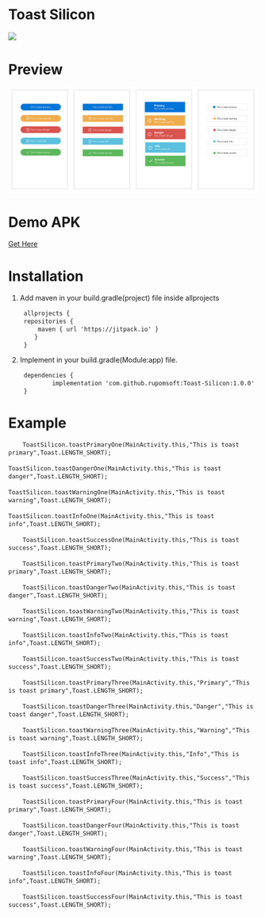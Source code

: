 # Toast Silicon
[![](https://jitpack.io/v/rupomsoft/Toast-Silicon.svg)](https://jitpack.io/#rupomsoft/Toast-Silicon)

# Preview
![Preview Image](https://github.com/rupomsoft/Toast-Silicon/blob/master/preview.png)

# Demo APK 
[Get Here](https://github.com/rupomsoft/Toast-Silicon/blob/master/Toast%20Silicon%20Demo.apk?raw=true)

# Installation 

1. Add maven in your build.gradle(project) file inside allprojects 

		allprojects {
		repositories {
			maven { url 'https://jitpack.io' }
		   }
		}

2. Implement in your build.gradle(Module:app) file.

		dependencies {
	        	implementation 'com.github.rupomsoft:Toast-Silicon:1.0.0'
		}



# Example 
        ToastSilicon.toastPrimaryOne(MainActivity.this,"This is toast primary",Toast.LENGTH_SHORT);
	
	ToastSilicon.toastDangerOne(MainActivity.this,"This is toast danger",Toast.LENGTH_SHORT);
	
	ToastSilicon.toastWarningOne(MainActivity.this,"This is toast warning",Toast.LENGTH_SHORT);
	
	ToastSilicon.toastInfoOne(MainActivity.this,"This is toast info",Toast.LENGTH_SHORT);
	
        ToastSilicon.toastSuccessOne(MainActivity.this,"This is toast success",Toast.LENGTH_SHORT);
	
        ToastSilicon.toastPrimaryTwo(MainActivity.this,"This is toast primary",Toast.LENGTH_SHORT);
	
        ToastSilicon.toastDangerTwo(MainActivity.this,"This is toast danger",Toast.LENGTH_SHORT);
	
        ToastSilicon.toastWarningTwo(MainActivity.this,"This is toast warning",Toast.LENGTH_SHORT);
	
        ToastSilicon.toastInfoTwo(MainActivity.this,"This is toast info",Toast.LENGTH_SHORT);
	
        ToastSilicon.toastSuccessTwo(MainActivity.this,"This is toast success",Toast.LENGTH_SHORT);
	
        ToastSilicon.toastPrimaryThree(MainActivity.this,"Primary","This is toast primary",Toast.LENGTH_SHORT);
	
        ToastSilicon.toastDangerThree(MainActivity.this,"Danger","This is toast danger",Toast.LENGTH_SHORT);
	
        ToastSilicon.toastWarningThree(MainActivity.this,"Warning","This is toast warning",Toast.LENGTH_SHORT);
	
        ToastSilicon.toastInfoThree(MainActivity.this,"Info","This is toast info",Toast.LENGTH_SHORT);
	
        ToastSilicon.toastSuccessThree(MainActivity.this,"Success","This is toast success",Toast.LENGTH_SHORT);
	
        ToastSilicon.toastPrimaryFour(MainActivity.this,"This is toast primary",Toast.LENGTH_SHORT);
	
        ToastSilicon.toastDangerFour(MainActivity.this,"This is toast danger",Toast.LENGTH_SHORT);
	
        ToastSilicon.toastWarningFour(MainActivity.this,"This is toast warning",Toast.LENGTH_SHORT);
	
        ToastSilicon.toastInfoFour(MainActivity.this,"This is toast info",Toast.LENGTH_SHORT);
	
        ToastSilicon.toastSuccessFour(MainActivity.this,"This is toast success",Toast.LENGTH_SHORT);
   
